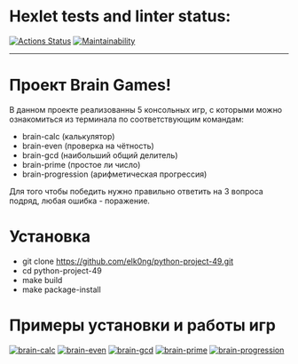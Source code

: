 # Hexlet tests and linter status:
[![Actions Status](https://github.com/elk0ng/python-project-49/actions/workflows/hexlet-check.yml/badge.svg)](https://github.com/elk0ng/python-project-49/actions)
[![Maintainability](https://api.codeclimate.com/v1/badges/9e24729cabc2fb7e9a2a/maintainability)](https://api.codeclimate.com/github/elk0ng/python-project-49/maintainability)
_____

# Проект Brain Games!
В данном проекте реализованны 5 консольных игр, с которыми можно ознакомиться из терминала по соответствующим командам: 
- brain-calc (калькулятор) 
- brain-even (проверка на чётность) 
- brain-gcd (наибольший общий делитель)
- brain-prime (простое ли число)
- brain-progression (арифметическая прогрессия)

Для того чтобы победить нужно правильно ответить на 3 вопроса подряд, любая ошибка - поражение.

# Установка 
- git clone https://github.com/elk0ng/python-project-49.git
- cd python-project-49
- make build
- make package-install

# Примеры установки и работы игр
[![brain-calc](https://asciinema.org/a/NzsgPzyZATMQ5ieDKJIp4y8Jw.svg)](https://asciinema.org/a/NzsgPzyZATMQ5ieDKJIp4y8Jw)
[![brain-even](https://asciinema.org/a/hEiAc0fzcvZRWtDsQVn3CUODZ.svg)](https://asciinema.org/a/hEiAc0fzcvZRWtDsQVn3CUODZ)
[![brain-gcd](https://asciinema.org/a/SBjwqJ6tuuQaQhKf7xsC4Afcy.svg)](https://asciinema.org/a/SBjwqJ6tuuQaQhKf7xsC4Afcy)
[![brain-prime](https://asciinema.org/a/27sg594NugaLXWL2AEIDnys22.svg)](https://asciinema.org/a/27sg594NugaLXWL2AEIDnys22)
[![brain-progression](https://asciinema.org/a/B4OG7Xbik35SnR3Azd8kHR2PB.svg)](https://asciinema.org/a/B4OG7Xbik35SnR3Azd8kHR2PB)

